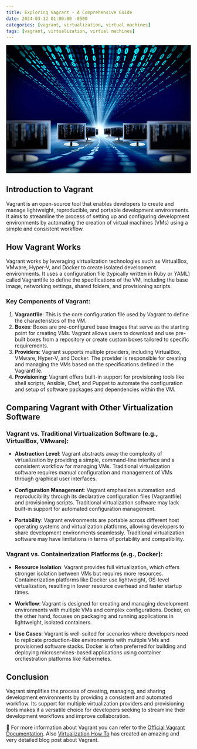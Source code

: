 ```yaml
---
title: Exploring Vagrant - A Comprehensive Guide
date: 2024-03-12 01:00:00 -0500
categories: [vagrant, virtualization, virtual machines]
tags: [vagrant, virtualization, virtual machines]
---
```


![Exploring Vagrant - A Comprehensive Guide](/assets/img/posts/2024/exploring_vagrant/exploring_vagrant.jpg)


## Introduction to Vagrant

Vagrant is an open-source tool that enables developers to create and manage lightweight, reproducible, and portable development environments. It aims to streamline the process of setting up and configuring development environments by automating the creation of virtual machines (VMs) using a simple and consistent workflow.

## How Vagrant Works

Vagrant works by leveraging virtualization technologies such as VirtualBox, VMware, Hyper-V, and Docker to create isolated development environments. It uses a configuration file (typically written in Ruby or YAML) called Vagrantfile to define the specifications of the VM, including the base image, networking settings, shared folders, and provisioning scripts.

### Key Components of Vagrant:

1. **Vagrantfile**: This is the core configuration file used by Vagrant to define the characteristics of the VM.
2. **Boxes**: Boxes are pre-configured base images that serve as the starting point for creating VMs. Vagrant allows users to download and use pre-built boxes from a repository or create custom boxes tailored to specific requirements.
3. **Providers**: Vagrant supports multiple providers, including VirtualBox, VMware, Hyper-V, and Docker. The provider is responsible for creating and managing the VMs based on the specifications defined in the Vagrantfile.
4. **Provisioning**: Vagrant offers built-in support for provisioning tools like shell scripts, Ansible, Chef, and Puppet to automate the configuration and setup of software packages and dependencies within the VM.

## Comparing Vagrant with Other Virtualization Software

### Vagrant vs. Traditional Virtualization Software (e.g., VirtualBox, VMware):

- **Abstraction Level**: Vagrant abstracts away the complexity of virtualization by providing a simple, command-line interface and a consistent workflow for managing VMs. Traditional virtualization software requires manual configuration and management of VMs through graphical user interfaces.

- **Configuration Management**: Vagrant emphasizes automation and reproducibility through its declarative configuration files (Vagrantfile) and provisioning scripts. Traditional virtualization software may lack built-in support for automated configuration management.

- **Portability**: Vagrant environments are portable across different host operating systems and virtualization platforms, allowing developers to share development environments seamlessly. Traditional virtualization software may have limitations in terms of portability and compatibility.

### Vagrant vs. Containerization Platforms (e.g., Docker):

- **Resource Isolation**: Vagrant provides full virtualization, which offers stronger isolation between VMs but requires more resources. Containerization platforms like Docker use lightweight, OS-level virtualization, resulting in lower resource overhead and faster startup times.

- **Workflow**: Vagrant is designed for creating and managing development environments with multiple VMs and complex configurations. Docker, on the other hand, focuses on packaging and running applications in lightweight, isolated containers.

- **Use Cases**: Vagrant is well-suited for scenarios where developers need to replicate production-like environments with multiple VMs and provisioned software stacks. Docker is often preferred for building and deploying microservices-based applications using container orchestration platforms like Kubernetes.

## Conclusion

Vagrant simplifies the process of creating, managing, and sharing development environments by providing a consistent and automated workflow. Its support for multiple virtualization providers and provisioning tools makes it a versatile choice for developers seeking to streamline their development workflows and improve collaboration.


📝 For more information about Vagrant  you can refer to the [Official Vagrant Documentation](https://developer.hashicorp.com/vagrant/docs). Also [Virtualization How To](https://www.virtualizationhowto.com/2023/12/vagrant-boxes-create-virtual-machines-in-seconds-on-virtualbox-hyper-v-and-vmware/#h-what-are-vagrant-boxes) has created an amazing and very detailed blog post about Vagrant.
